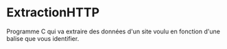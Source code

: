# ExtractionHTTP
Programme C qui va extraire des données d'un site voulu en fonction d'une balise que vous identifier.
